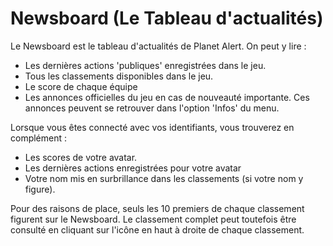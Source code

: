 # Newsboard (Le Tableau d'actualités)

Le Newsboard est le tableau d'actualités de Planet Alert. On peut y lire :
- Les dernières actions 'publiques' enregistrées dans le jeu.
- Tous les classements disponibles dans le jeu.
- Le score de chaque équipe
- Les annonces officielles du jeu en cas de nouveauté importante. Ces annonces peuvent se retrouver dans l'option 'Infos' du menu.

Lorsque vous êtes connecté avec vos identifiants, vous trouverez en complément :
- Les scores de votre avatar.
- Les dernières actions enregistrées pour votre avatar
- Votre nom mis en surbrillance dans les classements (si votre nom y figure).

Pour des raisons de place, seuls les 10 premiers de chaque classement figurent sur le Newsboard. Le classement complet peut toutefois être consulté en cliquant sur l'icône en haut à droite de chaque classement.
